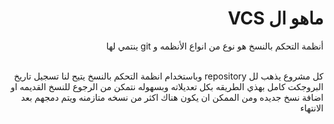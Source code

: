 ﻿<div dir = rtl >

# ماهو ال VCS 

أنظمة التحكم بالنسخ هو نوع من انواع الأنظمه و git ينتمي لها

<br>
كل مشروع يذهب لل repository وباستخدام انظمة التحكم بالنسخ يتيح لنا تسجيل تاريخ البروجكت كامل بهذي الطريقه بكل تعديلاته وبسهوله نتمكن من الرجوع للنسخ القديمه او اضافة نسخ جديده
ومن الممكن ان يكون هناك اكثر من نسخه متازمنه ويتم دمجهم بعد الانتهاء
 </dir>
